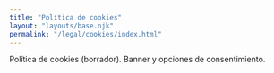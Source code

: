 ```yaml
---
title: "Política de cookies"
layout: "layouts/base.njk"
permalink: "/legal/cookies/index.html"
---
```

Política de cookies (borrador). Banner y opciones de consentimiento.
